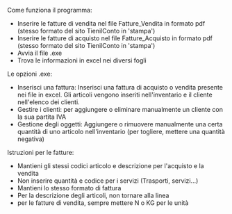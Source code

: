 Come funziona il programma:

- Inserire le fatture di vendita nel file
Fatture_Vendita in formato pdf (stesso formato del
sito TienilConto in 'stampa')
- Inserire le fatture di acquisto nel file
Fatture_Acquisto in formato pdf (stesso formato del
sito TienilConto in 'stampa')
- Avvia il file .exe
- Trova le informazioni in excel nei diversi fogli

Le opzioni .exe:

- Inserisci una fattura: Inserisci una fattura di
acquisto o vendita presente nei file in excel. Gli
articoli vengono inseriti nell'inventario e il cliente
nell'elenco dei clienti.
- Gestire i clienti: per aggiungere o eliminare
manualmente un cliente con la sua partita IVA
- Gestione degli oggetti: Aggiungere o rimuovere
manualmente una certa quantità di uno articolo
nell'inventario (per togliere, mettere una quantità
negativa)

Istruzioni per le fatture:

- Mantieni gli stessi codici articolo e descrizione
per l'acquisto e la vendita
- Non inserire quantità e codice per i servizi
(Trasporti, servizi...)
- Mantieni lo stesso formato di fattura
- Per la descrizione degli articoli, non tornare alla
linea
- per le fatture di vendita, sempre mettere N o KG per le unità